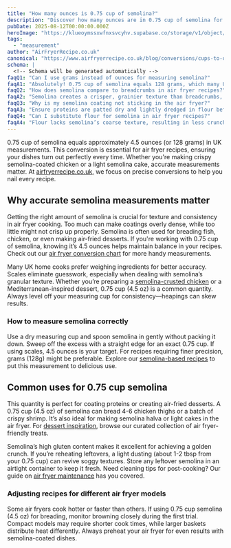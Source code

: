 ```yaml
---
title: "How many ounces is 0.75 cup of semolina?"
description: "Discover how many ounces are in 0.75 cup of semolina for perfect air fryer recipes. Get accurate UK measurements in seconds!"
pubDate: 2025-08-12T00:00:00.000Z
heroImage: "https://klueoymssxwfnxsvcyhv.supabase.co/storage/v1/object/public/Shmucket/how-many-ounces-is-0-75-cup-of-semolina.webp"
tags:
  - "measurement"
author: "AirFryerRecipe.co.uk"
canonical: "https://www.airfryerrecipe.co.uk/blog/conversions/cups-to-ounces/how-many-ounces-is-0-75-cup-of-semolina"
schema: |
  <!-- Schema will be generated automatically -->
faqQ1: "Can I use grams instead of ounces for measuring semolina?"
faqA1: "Absolutely! 0.75 cup of semolina equals 128 grams, which many UK cooks find easier for precision. Digital scales often switch between units, so choose whichever you prefer. Grams are particularly handy for baking recipes where accuracy is key."
faqQ2: "How does semolina compare to breadcrumbs in air fryer recipes?"
faqA2: "Semolina creates a crisper, grainier texture than breadcrumbs, ideal for heavy coatings or rustic dishes. Breadcrumbs offer a lighter finish but may need extra oil for browning. For 0.75 cup (4.5 oz) quantities, semolina works best with sturdy proteins like chicken or aubergine."
faqQ3: "Why is my semolina coating not sticking in the air fryer?"
faqA3: "Ensure proteins are patted dry and lightly dredged in flour before applying semolina. For 0.75 cup (4.5 oz) coatings, a thin egg wash or yogurt dip helps adhesion. Avoid overcrowding the basket—space allows proper crisping."
faqQ4: "Can I substitute flour for semolina in air fryer recipes?"
faqA4: "Flour lacks semolina’s coarse texture, resulting in less crunch. If replacing 0.75 cup (4.5 oz) semolina, mix flour with cornmeal for a similar effect. Note that browning times may vary, so adjust cooking accordingly."
---
```

<p>0.75 cup of semolina equals approximately 4.5 ounces (or 128 grams) in UK measurements. This conversion is essential for air fryer recipes, ensuring your dishes turn out perfectly every time. Whether you're making crispy semolina-coated chicken or a light semolina cake, accurate measurements matter. At <a href=https://www.airfryerrecipe.co.uk>airfryerrecipe.co.uk</a>, we focus on precise conversions to help you nail every recipe.</p>

<h2>Why accurate semolina measurements matter</h2>  
<p>Getting the right amount of semolina is crucial for texture and consistency in air fryer cooking. Too much can make coatings overly dense, while too little might not crisp up properly. Semolina is often used for breading fish, chicken, or even making air-fried desserts. If you're working with 0.75 cup of semolina, knowing it’s 4.5 ounces helps maintain balance in your recipes. Check out our <a href=https://www.airfryerrecipe.co.uk/air-fryer-conversion-chart>air fryer conversion chart</a> for more handy measurements.</p>  

<p>Many UK home cooks prefer weighing ingredients for better accuracy. Scales eliminate guesswork, especially when dealing with semolina’s granular texture. Whether you’re preparing a <a href=https://www.airfryerrecipe.co.uk/recipe-category/chicken>semolina-crusted chicken</a> or a Mediterranean-inspired dessert, 0.75 cup (4.5 oz) is a common quantity. Always level off your measuring cup for consistency—heapings can skew results.</p>  

<h3>How to measure semolina correctly</h3>  
<p>Use a dry measuring cup and spoon semolina in gently without packing it down. Sweep off the excess with a straight edge for an exact 0.75 cup. If using scales, 4.5 ounces is your target. For recipes requiring finer precision, grams (128g) might be preferable. Explore our <a href=https://www.airfryerrecipe.co.uk/recipes>semolina-based recipes</a> to put this measurement to delicious use.</p>  

<h2>Common uses for 0.75 cup semolina</h2>  
<p>This quantity is perfect for coating proteins or creating air-fried desserts. A 0.75 cup (4.5 oz) of semolina can bread 4-6 chicken thighs or a batch of crispy shrimp. It’s also ideal for making semolina halva or light cakes in the air fryer. For <a href=https://www.airfryerrecipe.co.uk/recipe-category/dessert>dessert inspiration</a>, browse our curated collection of air fryer-friendly treats.</p>  

<p>Semolina’s high gluten content makes it excellent for achieving a golden crunch. If you’re reheating leftovers, a light dusting (about 1-2 tbsp from your 0.75 cup) can revive soggy textures. Store any leftover semolina in an airtight container to keep it fresh. Need cleaning tips for post-cooking? Our guide on <a href=https://www.airfryerrecipe.co.uk/air-fryer-cleaner>air fryer maintenance</a> has you covered.</p>  

<h3>Adjusting recipes for different air fryer models</h3>  
<p>Some air fryers cook hotter or faster than others. If using 0.75 cup semolina (4.5 oz) for breading, monitor browning closely during the first trial. Compact models may require shorter cook times, while larger baskets distribute heat differently. Always preheat your air fryer for even results with semolina-coated dishes.</p>
